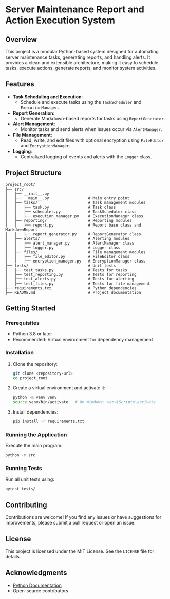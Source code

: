 # Server Maintenance Report and Action Execution System

## Overview
This project is a modular Python-based system designed for automating server maintenance tasks, generating reports, and handling alerts. It provides a clean and extensible architecture, making it easy to schedule tasks, execute actions, generate reports, and monitor system activities.

## Features
- **Task Scheduling and Execution**:
  - Schedule and execute tasks using the `TaskScheduler` and `ExecutionManager`.
- **Report Generation**:
  - Generate Markdown-based reports for tasks using `ReportGenerator`.
- **Alert Management**:
  - Monitor tasks and send alerts when issues occur via `AlertManager`.
- **File Management**:
  - Read, write, and edit files with optional encryption using `FileEditor` and `EncryptionManager`.
- **Logging**:
  - Centralized logging of events and alerts with the `Logger` class.

## Project Structure
```
project_root/
├── src/
│   ├── __init__.py
│   ├── __main__.py                 # Main entry point
│   ├── tasks/                      # Task management modules
│   │   ├── task.py                 # Task class
│   │   ├── scheduler.py            # TaskScheduler class
│   │   ├── execution_manager.py    # ExecutionManager class
│   ├── reporting/                  # Reporting modules
│   │   ├── report.py               # Report base class and MarkdownReport
│   │   ├── report_generator.py     # ReportGenerator class
│   ├── alerts/                     # Alerting modules
│   │   ├── alert_manager.py        # AlertManager class
│   │   ├── logger.py               # Logger class
│   ├── files/                      # File management modules
│   │   ├── file_editor.py          # FileEditor class
│   │   ├── encryption_manager.py   # EncryptionManager class
├── tests/                          # Unit tests
│   ├── test_tasks.py               # Tests for tasks
│   ├── test_reporting.py           # Tests for reporting
│   ├── test_alerts.py              # Tests for alerting
│   ├── test_files.py               # Tests for file management
├── requirements.txt                # Python dependencies
├── README.md                       # Project documentation
```

## Getting Started

### Prerequisites
- Python 3.8 or later
- Recommended: Virtual environment for dependency management

### Installation
1. Clone the repository:
   ```bash
   git clone <repository-url>
   cd project_root
   ```

2. Create a virtual environment and activate it:
   ```bash
   python -m venv venv
   source venv/bin/activate   # On Windows: venv\Scripts\activate
   ```

3. Install dependencies:
   ```bash
   pip install -r requirements.txt
   ```

### Running the Application
Execute the main program:
```bash
python -m src
```

### Running Tests
Run all unit tests using:
```bash
pytest tests/
```

## Contributing
Contributions are welcome! If you find any issues or have suggestions for improvements, please submit a pull request or open an issue.

## License
This project is licensed under the MIT License. See the `LICENSE` file for details.

## Acknowledgments
- [Python Documentation](https://docs.python.org/3/)
- Open-source contributors
